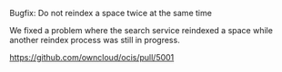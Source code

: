 Bugfix: Do not reindex a space twice at the same time

We fixed a problem where the search service reindexed a space while another
reindex process was still in progress.

https://github.com/owncloud/ocis/pull/5001
